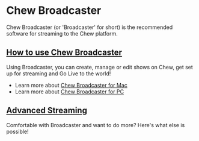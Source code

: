 # Chew Broadcaster

Chew Broadcaster (or 'Broadcaster' for short) is the recommended software for streaming to the Chew platform. 

## [How to use Chew Broadcaster](https://chew.tv/guide/broadcaster/how_to_use_chew_broadcaster)

Using Broadcaster, you can create, manage or edit shows on Chew, get set up for streaming and Go Live to the world! 

- Learn more about [Chew Broadcaster for Mac](http://chew.tv/guide/broadcaster/mac)
- Learn more about [Chew Broadcaster for PC](http://chew.tv/guide/broadcaster/pc) 

## [Advanced Streaming](http://chew.tv/guide/broadcaster/advanced_live_streaming)

Comfortable with Broadcaster and want to do more? Here's what else is possible!
